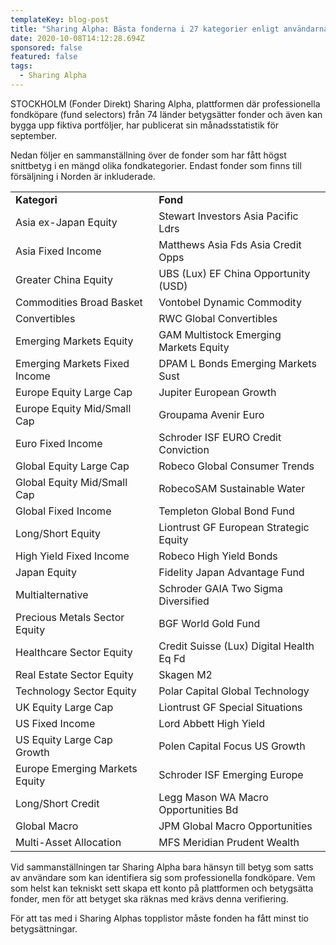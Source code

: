 ```yaml
---
templateKey: blog-post
title: "Sharing Alpha: Bästa fonderna i 27 kategorier enligt användarna"
date: 2020-10-08T14:12:28.694Z
sponsored: false
featured: false
tags:
  - Sharing Alpha
---
```

<!--StartFragment-->

STOCKHOLM (Fonder Direkt) Sharing Alpha, plattformen där professionella fondköpare (fund selectors) från 74 länder betygsätter fonder och även kan bygga upp fiktiva portföljer, har publicerat sin månadsstatistik för september.

Nedan följer en sammanställning över de fonder som har fått högst snittbetyg i en mängd olika fondkategorier. Endast fonder som finns till försäljning i Norden är inkluderade.

|                                |                                          |
| ------------------------------ | ---------------------------------------- |
| **Kategori**                   | **Fond**                                 |
| Asia ex-Japan Equity           | Stewart Investors Asia Pacific Ldrs      |
| Asia Fixed Income              | Matthews Asia Fds Asia Credit Opps       |
| Greater China Equity           | UBS (Lux) EF China Opportunity (USD)     |
| Commodities Broad Basket       | Vontobel Dynamic Commodity               |
| Convertibles                   | RWC Global Convertibles                  |
| Emerging Markets Equity        | GAM Multistock Emerging Markets Equity   |
| Emerging Markets Fixed Income  | DPAM L Bonds Emerging Markets Sust       |
| Europe Equity Large Cap        | Jupiter European Growth                  |
| Europe Equity Mid/Small Cap    | Groupama Avenir Euro                     |
| Euro Fixed Income              | Schroder ISF EURO Credit Conviction      |
| Global Equity Large Cap        | Robeco Global Consumer Trends            |
| Global Equity Mid/Small Cap    | RobecoSAM Sustainable Water              |
| Global Fixed Income            | Templeton Global Bond Fund               |
| Long/Short Equity              | Liontrust GF European Strategic Equity   |
| High Yield Fixed Income        | Robeco High Yield Bonds                  |
| Japan Equity                   | Fidelity Japan Advantage Fund            |
| Multialternative               | Schroder GAIA Two Sigma Diversified      |
| Precious Metals Sector Equity  | BGF World Gold Fund                      |
| Healthcare Sector Equity       | Credit Suisse (Lux) Digital Health Eq Fd |
| Real Estate Sector Equity      | Skagen M2                                |
| Technology Sector Equity       | Polar Capital Global Technology          |
| UK Equity Large Cap            | Liontrust GF Special Situations          |
| US Fixed Income                | Lord Abbett High Yield                   |
| US Equity Large Cap Growth     | Polen Capital Focus US Growth            |
| Europe Emerging Markets Equity | Schroder ISF Emerging Europe             |
| Long/Short Credit              | Legg Mason WA Macro Opportunities Bd     |
| Global Macro                   | JPM Global Macro Opportunities           |
| Multi-Asset Allocation         | MFS Meridian Prudent Wealth              |

Vid sammanställningen tar Sharing Alpha bara hänsyn till betyg som satts av användare som kan identifiera sig som professionella fondköpare. Vem som helst kan tekniskt sett skapa ett konto på plattformen och betygsätta fonder, men för att betyget ska räknas med krävs denna verifiering.

För att tas med i Sharing Alphas topplistor måste fonden ha fått minst tio betygsättningar.

<!--EndFragment-->